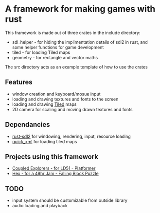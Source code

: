 # A framework for making games with rust

This framework is made out of three crates in the include directory:

* sdl_helper - for hiding the implimentation details of sdl2 in rust, and some helper functions for game development
* tiled - for loading Tiled maps
* geometry - for rectangle and vector maths


The src directory acts as an example template of how to use the crates

## Features

* window creation and keyboard/mosue input
* loading and drawing textures and fonts to the screen
* loading and drawing [Tiled](https://www.mapeditor.org/) maps 
* 2D camera for scaling and moving drawn textures and fonts

## Dependancies

* [rust-sdl2](https://crates.io/crates/sdl2) for windowing, rendering, input, resource loading
* [quick_xml](https://crates.io/crates/quick-xml) for loading tiled maps

## Projects using this framework

* [Coupled Explorers - for LD51 - Platformer](https://github.com/NoamZeise/Coupled-Explorers-LD51)
* [Hex - for a 48hr Jam - Falling Block Puzzle](https://github.com/NoamZeise/Hex)

## TODO

* input system should be customizable from outside library
* audio loading and playback
 
